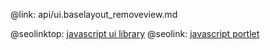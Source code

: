@link: api/ui.baselayout_removeview.md

@seolinktop: [javascript ui library](https://webix.com)
@seolink: [javascript portlet](https://webix.com/widget/portlet/)